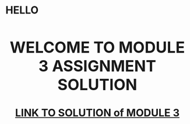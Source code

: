 <h1>HELLO</>
 <center>
  <h2>WELCOME TO MODULE 3 ASSIGNMENT SOLUTION</h2>
  <p1><a href="https://affanameen.github.io/Week3Module/" target="_blank">LINK TO SOLUTION of MODULE 3</a>
</center>
